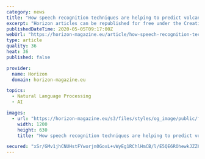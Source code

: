 ```yaml
---
category: news
title: "How speech recognition techniques are helping to predict volcanoes’ behaviour"
excerpt: "Horizon articles can be republished for free under the Creative Commons Attribution 4.0 International (CC BY 4.0) licence. You must give appropriate credit. We ask you to do this by: 1) Using the original journalist's byline 2) Linking back to our original story"
publishedDateTime: 2020-05-05T09:17:00Z
webUrl: "https://horizon-magazine.eu/article/how-speech-recognition-techniques-are-helping-predict-volcanoes-behaviour.html"
type: article
quality: 36
heat: 36
published: false

provider:
  name: Horizon
  domain: horizon-magazine.eu

topics:
  - Natural Language Processing
  - AI

images:
  - url: "https://horizon-magazine.eu/s3/files/styles/og_image/public/field/image/stromboli-4555500_1280.jpg?itok=snvaN9rC"
    width: 1200
    height: 630
    title: "How speech recognition techniques are helping to predict volcanoes’ behaviour"

secured: "xSr/GMv1jhCNUHstFYworjn0GoxL+vWyEg1RChlHmCB/l/E5QE6ROhewkJZZ6ll0LXg1joo1A1hSDNAJQCrToQ/5TK8tiLFr9DbucVPL6sPL+Bz4y7yLZbFggVampzqgZoK/nr07n6VYp5xkLX7ZbJZboImqAaZp4583LgiBDvDwtu/m7VK+eiHGarzCul5LoHkXnkpBoerQXMS3hwt/K90gySYUu7TMrFe4r+oDlNoAcSiqct0e1x4MGfm4XwpmmlI7m0mGUxkaZBAlSz8c+3bSY/mEH2eMcDbpCZMpxac84m/kMESZau4HktlxY8n8ZjzBHGWep6JYfCIROSCmYK1daMaBUsC/6+j7BYHdW7pfWIEf/yAsWeexMbka52FFAuJxBRYPYXOewT1CoKr1yJ/dABdGf4oAdeIEjvmvfXUPeFOOUkZ0p2X1KUj6Q+KV0FYuLuBqfw0Tdnhey5dV0vApL6F633UZIImrnP6z/zU=;L14mzZurJ0+tJ9xmkWX6lw=="
---
```


